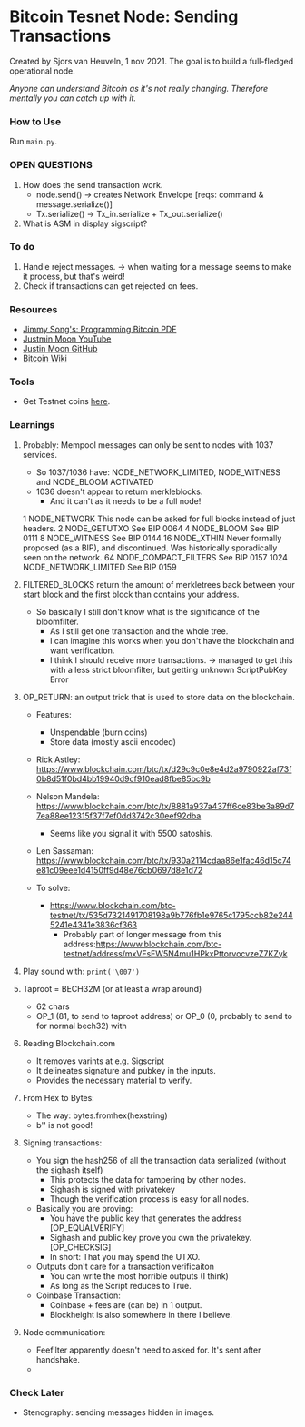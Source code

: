 # Bitcoin Tesnet Node: Sending Transactions #
Created by Sjors van Heuveln, 1 nov 2021.
The goal is to build a full-fledged operational node.

*Anyone can understand Bitcoin as it's not really changing.
Therefore mentally you can catch up with it.*

### How to Use ###
Run `main.py`.


### OPEN QUESTIONS ###
1. How does the send transaction work.
     * node.send() -> creates Network Envelope [reqs: command & message.serialize()]
     * Tx.serialize() -> Tx_in.serialize + Tx_out.serialize()
2. What is ASM in display sigscript?


### To do ###

1. Handle reject messages. -> when waiting for a message seems to make it process, but that's weird!
2. Check if transactions can get rejected on fees.

<!-- 2. Fix Bloom Filter incoming Txs
     - Parse the transaction manually, see where it goes wrong.
     - I think somehow I'm fishing out the hacks I think, my script mostly works fine.
 -->


### Resources ###
- [Jimmy Song's: Programming Bitcoin PDF](https://www.programming-book.com/python-programming123uo00es0429/)
- [Justmin Moon YouTube](https://www.youtube.com/watch?v=gMmWhiDSius&ab_channel=JustinMoon)
- [Justin Moon GitHub](https://github.com/justinmoon/)
- [Bitcoin Wiki](https://en.bitcoin.it/wiki/Protocol_documentation#tx)


### Tools ###
- Get Testnet coins [here](https://testnet-faucet.mempool.co/).


### Learnings ###
1. Probably: Mempool messages can only be sent to nodes with 1037 services.
      * So 1037/1036 have: NODE_NETWORK_LIMITED, NODE_WITNESS and NODE_BLOOM ACTIVATED
      * 1036 doesn't appear to return merkleblocks. 
          - And it can't as it needs to be a full node!
      
      1 NODE_NETWORK  This node can be asked for full blocks instead of just headers.
      2 NODE_GETUTXO  See BIP 0064
      4 NODE_BLOOM  See BIP 0111
      8 NODE_WITNESS  See BIP 0144
      16  NODE_XTHIN  Never formally proposed (as a BIP), and discontinued. Was historically sporadically seen on the network.
      64  NODE_COMPACT_FILTERS  See BIP 0157
      1024  NODE_NETWORK_LIMITED  See BIP 0159

2. FILTERED_BLOCKS return the amount of merkletrees back between your start block and the first block than contains your address.
     - So basically I still don't know what is the significance of the bloomfilter.
          * As I still get one transaction and the whole tree.
          * I can imagine this works when you don't have the blockchain and want verification.
          * I think I should receive more transactions.
               -> managed to get this with a less strict bloomfilter, but getting unknown ScriptPubKey Error

3. OP_RETURN: an output trick that is used to store data on the blockchain.
     - Features: 
          * Unspendable (burn coins)
          * Store data (mostly ascii encoded)

     - Rick Astley: https://www.blockchain.com/btc/tx/d29c9c0e8e4d2a9790922af73f0b8d51f0bd4bb19940d9cf910ead8fbe85bc9b
     - Nelson Mandela: https://www.blockchain.com/btc/tx/8881a937a437ff6ce83be3a89d77ea88ee12315f37f7ef0dd3742c30eef92dba
          - Seems like you signal it with 5500 satoshis.
     - Len Sassaman: https://www.blockchain.com/btc/tx/930a2114cdaa86e1fac46d15c74e81c09eee1d4150ff9d48e76cb0697d8e1d72
     - To solve:
          * https://www.blockchain.com/btc-testnet/tx/535d7321491708198a9b776fb1e9765c1795ccb82e2445241e4341e3836cf363
               - Probably part of longer message from this address:https://www.blockchain.com/btc-testnet/address/mxVFsFW5N4mu1HPkxPttorvocvzeZ7KZyk

4. Play sound with: `print('\007')`

5. Taproot = BECH32M (or at least a wrap around)
     - 62 chars
     - OP_1 (81, to send to taproot address) or OP_0 (0, probably to send to for normal bech32) with

6. Reading Blockchain.com
     - It removes varints at e.g. Sigscript
     - It delineates signature and pubkey in the inputs.
     - Provides the necessary material to verify.

7. From Hex to Bytes:
     - The way: bytes.fromhex(hexstring)
     - b'' is not good!

8. Signing transactions:
     - You sign the hash256 of all the transaction data serialized (without the sighash itself)
          * This protects the data for tampering by other nodes.
          * Sighash is signed with privatekey
          * Though the verification process is easy for all nodes.
     - Basically you are proving:
          * You have the public key that generates the address [OP_EQUALVERIFY]
          * Sighash and public key prove you own the privatekey. [OP_CHECKSIG]
          * In short: That you may spend the UTXO.
     - Outputs don't care for a transaction verificaiton
          * You can write the most horrible outputs (I think)
          * As long as the Script reduces to True.
     - Coinbase Transaction:
          * Coinbase + fees are (can be) in 1 output.
          * Blockheight is also somewhere in there I believe.

9. Node communication:
     - Feefilter apparently doesn't need to asked for. It's sent after handshake.
     - 


### Check Later ###
- Stenography: sending messages hidden in images.
